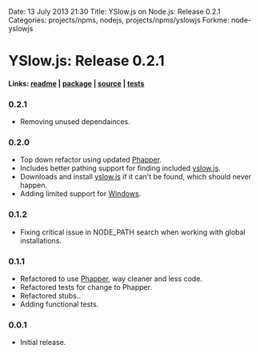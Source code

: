 Date: 13 July 2013 21:30
Title: YSlow.js on Node.js: Release 0.2.1
Categories: projects/npms, nodejs, projects/npms/yslowjs
Forkme: node-yslowjs

# YSlow.js: Release 0.2.1

#### Links: [readme](/projects/npms/yslowjs) | [package](https://npmjs.org/package/yslowjs) | [source](https://github.com/jmervine/node-yslowjs) | [tests](https://travis-ci.org/jmervine/node-yslowjs)

### 0.2.1

* Removing unused dependainces.

### 0.2.0

* Top down refactor using updated [Phapper](/projects/npms/phapper).
* Includes better pathing support for finding included [yslow.js][1].
* Downloads and install [yslow.js][1] if it can't be found, which should never happen.
* Adding limited support for [Windows](https://github.com/jmervine/node-yslowjs/blob/master/NOTES.mdown).

### 0.1.2

* Fixing critical issue in NODE_PATH search when working with global installations.

### 0.1.1

* Refactored to use [Phapper](/projects/npms/phapper), way cleaner and less code.
* Refactored tests for change to Phapper.
* Refactored stubs..
* Adding functional tests.

### 0.0.1

* Initial release.

[1]: http://yslow.org/phantomjs
